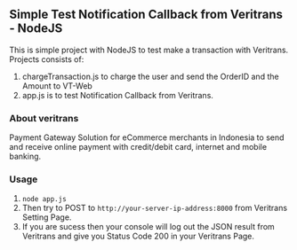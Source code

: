 ## Simple Test Notification Callback from Veritrans - NodeJS
This is simple project with NodeJS to test make a transaction with Veritrans.  <br />
Projects consists of:<br />
1. chargeTransaction.js to charge the user and send the OrderID and the Amount to VT-Web <br />
2. app.js is to test Notification Callback from Veritrans.<br />


### About veritrans
Payment Gateway Solution for eCommerce merchants in Indonesia to send and receive online payment with credit/debit card, internet and mobile banking.

### Usage
1. `node app.js` <br />
2. Then try to POST to `http://your-server-ip-address:8000` from Veritrans Setting Page. <br />
3. If you are sucess then your console will log out the JSON result from Veritrans and give you Status Code 200 in your Veritrans Page.





